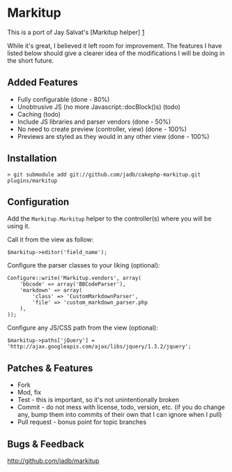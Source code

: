 # Markitup

This is a port of Jay Salvat's [Markitup helper] [1]

While it's great, I believed it left room for improvement. The features I have
listed below should give a clearer idea of the modifications I will be doing in
the short future.

## Added Features

* Fully configurable (done - 80%)
* Unobtrusive JS (no more Javascript::docBlock()s) (todo)
* Caching (todo)
* Include JS libraries and parser vendors (done - 50%)
* No need to create preview (controller, view) (done - 100%)
* Previews are styled as they would in any other view (done - 100%)

## Installation

	> git submodule add git://github.com/jadb/cakephp-markitup.git plugins/markitup

## Configuration

Add the `Markitup.Markitup` helper to the controller(s) where you will be using it.

Call it from the view as follow:

	$markitup->editor('field_name');

Configure the parser classes to your liking (optional):

	Configure::write('Markitup.vendors', array(
		'bbcode' => array('BBCodeParser'),
		'markdown' => array(
			'class' => 'CustomMarkdownParser',
			'file' => 'custom_markdown_parser.php
		),
	));

Configure any JS/CSS path from the view (optional):

	$markitup->paths['jQuery'] = 'http://ajax.googleapis.com/ajax/libs/jquery/1.3.2/jquery';

## Patches & Features

* Fork
* Mod, fix
* Test - this is important, so it's not unintentionally broken
* Commit - do not mess with license, todo, version, etc. (if you do change any, bump them into commits of their own that I can ignore when I pull)
* Pull request - bonus point for topic branches

## Bugs & Feedback

http://github.com/jadb/markitup

[1]: http://bakery.cakephp.org/articles/view/markitup-jquery-universal-markup-editor-helper